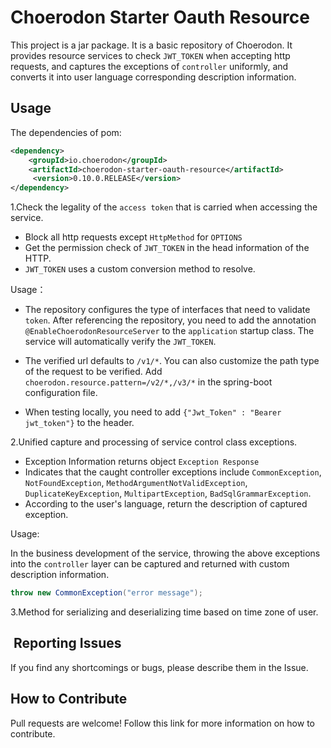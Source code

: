 # Choerodon Starter Oauth Resource

This project is a jar package. It is a basic repository of Choerodon. It provides resource services to check `JWT_TOKEN` when accepting http requests, and captures the exceptions of `controller` uniformly, and converts it into user language corresponding description information.

## Usage

The dependencies of pom:

```xml
<dependency>
    <groupId>io.choerodon</groupId>
    <artifactId>choerodon-starter-oauth-resource</artifactId>
     <version>0.10.0.RELEASE</version>
</dependency>
```

1.Check the legality of the `access token` that is carried when accessing the service.

* Block all http requests except `HttpMethod` for `OPTIONS`
* Get the permission check of `JWT_TOKEN` in the head information of the HTTP.
* `JWT_TOKEN` uses a custom conversion method to resolve.

Usage：

* The repository configures the type of interfaces that need to validate `token`. After referencing the repository, you need to add the annotation `@EnableChoerodonResourceServer` to the `application` startup class. The service will automatically verify the `JWT_TOKEN`.

* The verified url defaults to `/v1/*`. You can also customize the path type of the request to be verified. Add `choerodon.resource.pattern=/v2/*,/v3/*` in the spring-boot configuration file. 

* When testing locally, you need to add `{"Jwt_Token" : "Bearer jwt_token"}` to the header.

2.Unified capture and processing of service control class exceptions.

* Exception Information returns object `Exception Response`
* Indicates that the caught controller exceptions include `CommonException`, `NotFoundException`, `MethodArgumentNotValidException`, `DuplicateKeyException`, `MultipartException`, `BadSqlGrammarException`.
* According to the user's language, return the description of captured exception.

Usage:

In the business development of the service, throwing the above exceptions into the `controller` layer can be captured and returned with custom description information.
```java
throw new CommonException("error message");
```
 
3.Method for serializing and deserializing time based on time zone of user.


##  Reporting Issues

If you find any shortcomings or bugs, please describe them in the Issue.
    
## How to Contribute
Pull requests are welcome! Follow this link for more information on how to contribute.

